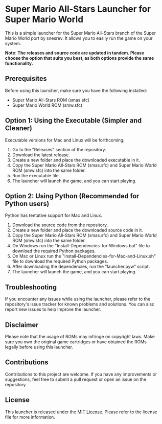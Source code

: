 # Super Mario All-Stars Launcher for Super Mario World

This is a simple launcher for the Super Mario All-Stars branch of the Super Mario World port by snesrev. It allows you to easily run the game on your system. 

**Note: The releases and source code are updated in tandem. Please choose the option that suits you best, as both options provide the same functionality.**

## Prerequisites

Before using this launcher, make sure you have the following installed:

- Super Mario All-Stars ROM (smas.sfc)
- Super Mario World ROM (smw.sfc)

## Option 1: Using the Executable (Simpler and Cleaner)

Executable versions for Mac and Linux will be forthcoming.

1. Go to the "Releases" section of the repository.
2. Download the latest release.
3. Create a new folder and place the downloaded executable in it.
4. Copy the Super Mario All-Stars ROM (smas.sfc) and Super Mario World ROM (smw.sfc) into the same folder.
5. Run the executable file.
6. The launcher will launch the game, and you can start playing.

## Option 2: Using Python (Recommended for Python users)

Python has tentative support for Mac and Linux.

1. Download the source code from the repository.
2. Create a new folder and place the downloaded source code in it.
3. Copy the Super Mario All-Stars ROM (smas.sfc) and Super Mario World ROM (smw.sfc) into the same folder.
4. On Windows run the "Install-Dependencies-for-Windows.bat" file to download the required Python packages.
4. On Mac or Linux run the "Install-Dependencies-for-Mac-and-Linux.sh" file to download the required Python packages.
5. After downloading the dependencies, run the "launcher.pyw" script.
6. The launcher will launch the game, and you can start playing.

## Troubleshooting

If you encounter any issues while using the launcher, please refer to the repository's issue tracker for known problems and solutions. You can also report new issues to help improve the launcher.

## Disclaimer

Please note that the usage of ROMs may infringe on copyright laws. Make sure you own the original game cartridges or have obtained the ROMs legally before using this launcher.

## Contributions

Contributions to this project are welcome. If you have any improvements or suggestions, feel free to submit a pull request or open an issue on the repository.

## License

This launcher is released under the [MIT License](LICENSE). Please refer to the license file for more information.
